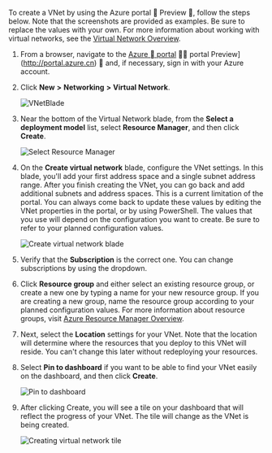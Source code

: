 To create a VNet by using the Azure portal  Preview , follow the steps below. Note that the screenshots are provided as examples. Be sure to replace the values with your own. For more information about working with virtual networks, see the [Virtual Network Overview](/documentation/articles/virtual-networks-overview/).

1. From a browser, navigate to the [Azure  portal](http://portal.azure.cn)  portal Preview](http://portal.azure.cn)  and, if necessary, sign in with your Azure account.

2. Click **New** **>** **Networking** **>** **Virtual Network**.

	![VNetBlade](./media/vpn-gateway-basic-vnet-rm-portal-include/newvnetportal650.png)

3. Near the bottom of the Virtual Network blade, from the **Select a deployment model** list, select **Resource Manager**, and then click **Create**.


	![Select Resource Manager](./media/vpn-gateway-basic-vnet-rm-portal-include/resourcemanager250.png)

4. On the **Create virtual network** blade, configure the VNet settings. In this blade, you'll add your first address space and a single subnet address range. After you finish creating the VNet, you can go back and add additional subnets and address spaces. This is a current limitation of the portal. You can always come back to update these values by editing the VNet properties in the portal, or by using PowerShell. The values that you use will depend on the configuration you want to create. Be sure to refer to your planned configuration values. 

	![Create virtual network blade](./media/vpn-gateway-basic-vnet-rm-portal-include/createavnet250.png)

5. Verify that the **Subscription** is the correct one. You can change subscriptions by using the dropdown.

6. Click **Resource group** and either select an existing resource group, or create a new one by typing a name for your new resource group. If you are creating a new group, name the resource group according to your planned configuration values. For more information about resource groups, visit [Azure Resource Manager Overview](/documentation/articles/resource-group-overview/#resource-groups).

7. Next, select the **Location** settings for your VNet. Note that the location will determine where the resources that you deploy to this VNet will reside. You can't change this later without redeploying your resources.

8. Select **Pin to dashboard** if you want to be able to find your VNet easily on the dashboard, and then click **Create**.
	
	![Pin to dashboard](./media/vpn-gateway-basic-vnet-rm-portal-include/pintodashboard150.png)


9. After clicking Create, you will see a tile on your dashboard that will reflect the progress of your VNet. The tile will change as the VNet is being created.

	![Creating virtual network tile](./media/vpn-gateway-basic-vnet-rm-portal-include/deploying150.png)